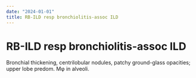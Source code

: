 ```yaml
---
date: "2024-01-01"
title: RB-ILD resp bronchiolitis-assoc ILD
---
```


# RB-ILD resp bronchiolitis-assoc ILD

Bronchial thickening, centrilobular nodules, patchy ground-glass opacities; upper lobe predom. Mφ in alveoli.
